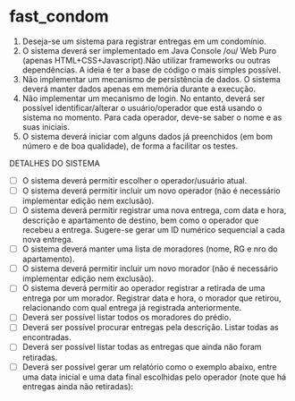 # fast_condom
1. Deseja-se um sistema para registrar entregas em um condomínio. 
2. O sistema deverá ser implementado em Java Console /ou/ Web Puro (apenas HTML+CSS+Javascript).Não utilizar frameworks ou outras dependências. A ideia é ter a base de código o mais simples possível. 
3. Não implementar um mecanismo de persistência de dados. O sistema deverá manter dados apenas em memória durante a execução. 
4. Não implementar um mecanismo de login. No entanto, deverá ser possível identificar/alterar o usuário/operador que está usando o sistema no momento. Para cada operador, deve-se saber o nome e as suas iniciais. 
5. O sistema deverá iniciar com alguns dados já preenchidos (em bom número e de boa qualidade), de forma a facilitar os testes.

DETALHES DO SISTEMA
- [ ] O sistema deverá permitir escolher o operador/usuário atual.
- [ ] O sistema deverá permitir incluir um novo operador (não é necessário implementar edição nem
exclusão).
- [ ] O sistema deverá permitir registrar uma nova entrega, com data e hora, descrição e
apartamento de destino, bem como o operador que recebeu a entrega. Sugere-se gerar um ID
numérico sequencial a cada nova entrega.
- [ ] O sistema deverá manter uma lista de moradores (nome, RG e nro do apartamento).
- [ ] O sistema deverá permitir incluir um novo morador (não é necessário implementar edição nem
exclusão).
- [ ] O sistema deverá permitir ao operador registrar a retirada de uma entrega por um morador.
Registrar data e hora, o morador que retirou, relacionando com qual entrega já registrada
anteriormente.
- [ ] Deverá ser possível listar todos os moradores do prédio.
- [ ] Deverá ser possível procurar entregas pela descrição. Listar todas as encontradas.
- [ ] Deverá ser possível listar todas as entregas que ainda não foram retiradas.
- [ ] Deverá ser possível gerar um relatório como o exemplo abaixo, entre uma data inicial e uma
data final escolhidas pelo operador (note que há entregas ainda não retiradas):
